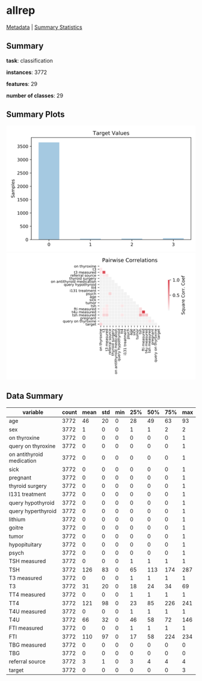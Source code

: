 # allrep

[Metadata](metadata.yaml) | [Summary Statistics](summary_stats.csv)

## Summary

**task**: classification

**instances**: 3772

**features**: 29

**number of classes**: 29

## Summary Plots

![Labels](label.svg)
![Corr](corr.svg)

## Data Summary

|	variable	|	count	|	mean	|	std	|	min	|	25%	|	50%	|	75%	|	max|
| --- | --- | --- | --- | --- | --- | --- | --- | --- |
|	age	|	3772	|	46	|	20	|	0	|	28	|	49	|	63	|	93
|	sex	|	3772	|	1	|	0	|	0	|	1	|	1	|	2	|	2
|	on thyroxine	|	3772	|	0	|	0	|	0	|	0	|	0	|	0	|	1
|	query on thyroxine	|	3772	|	0	|	0	|	0	|	0	|	0	|	0	|	1
|	on antithyroid medication	|	3772	|	0	|	0	|	0	|	0	|	0	|	0	|	1
|	sick	|	3772	|	0	|	0	|	0	|	0	|	0	|	0	|	1
|	pregnant	|	3772	|	0	|	0	|	0	|	0	|	0	|	0	|	1
|	thyroid surgery	|	3772	|	0	|	0	|	0	|	0	|	0	|	0	|	1
|	I131 treatment	|	3772	|	0	|	0	|	0	|	0	|	0	|	0	|	1
|	query hypothyroid	|	3772	|	0	|	0	|	0	|	0	|	0	|	0	|	1
|	query hyperthyroid	|	3772	|	0	|	0	|	0	|	0	|	0	|	0	|	1
|	lithium	|	3772	|	0	|	0	|	0	|	0	|	0	|	0	|	1
|	goitre	|	3772	|	0	|	0	|	0	|	0	|	0	|	0	|	1
|	tumor	|	3772	|	0	|	0	|	0	|	0	|	0	|	0	|	1
|	hypopituitary	|	3772	|	0	|	0	|	0	|	0	|	0	|	0	|	1
|	psych	|	3772	|	0	|	0	|	0	|	0	|	0	|	0	|	1
|	TSH measured	|	3772	|	0	|	0	|	0	|	1	|	1	|	1	|	1
|	TSH	|	3772	|	126	|	83	|	0	|	65	|	113	|	174	|	287
|	T3 measured	|	3772	|	0	|	0	|	0	|	1	|	1	|	1	|	1
|	T3	|	3772	|	31	|	20	|	0	|	18	|	24	|	34	|	69
|	TT4 measured	|	3772	|	0	|	0	|	0	|	1	|	1	|	1	|	1
|	TT4	|	3772	|	121	|	98	|	0	|	23	|	85	|	226	|	241
|	T4U measured	|	3772	|	0	|	0	|	0	|	1	|	1	|	1	|	1
|	T4U	|	3772	|	66	|	32	|	0	|	46	|	58	|	72	|	146
|	FTI measured	|	3772	|	0	|	0	|	0	|	1	|	1	|	1	|	1
|	FTI	|	3772	|	110	|	97	|	0	|	17	|	58	|	224	|	234
|	TBG measured	|	3772	|	0	|	0	|	0	|	0	|	0	|	0	|	0
|	TBG	|	3772	|	0	|	0	|	0	|	0	|	0	|	0	|	0
|	referral source	|	3772	|	3	|	1	|	0	|	3	|	4	|	4	|	4
|	target	|	3772	|	0	|	0	|	0	|	0	|	0	|	0	|	3
